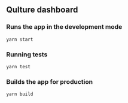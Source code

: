 ## Qulture dashboard

### Runs the app in the development mode
`yarn start`

### Running tests
`yarn test`

### Builds the app for production
`yarn build`

